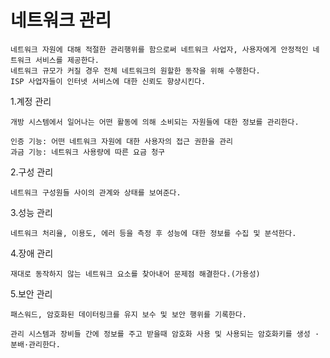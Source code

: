 # 네트워크 관리

    네트워크 자원에 대해 적절한 관리행위를 함으로써 네트워크 사업자, 사용자에게 안정적인 네트워크 서비스를 제공한다.
    네트워크 규모가 커질 경우 전체 네트워크의 원할한 동작을 위해 수행한다.
    ISP 사업자들이 인터넷 서비스에 대한 신뢰도 향샹시킨다.

1.계정 관리 
 
    개방 시스템에서 일어나는 어떤 활동에 의해 소비되는 자원들에 대한 정보를 관리한다.

    인증 기능: 어떤 네트워크 자원에 대한 사용자의 접근 권한을 관리
    과금 기능: 네트워크 사용량에 따른 요금 청구

2.구성 관리
    
    네트워크 구성원들 사이의 관계와 상태를 보여준다.

3.성능 관리
    
    네트워크 처리율, 이용도, 에러 등을 측정 후 성능에 대한 정보를 수집 및 분석한다.

 

4.장애 관리
    
    재대로 동작하지 않는 네트워크 요소를 찾아내어 문제점 해결한다.(가용성)


5.보안 관리

    패스워드, 암호화된 데이터링크를 유지 보수 및 보안 행위를 기록한다.

    관리 시스템과 장비들 간에 정보를 주고 받을때 암호화 사용 및 사용되는 암호화키를 생성 ·분배·관리한다.
